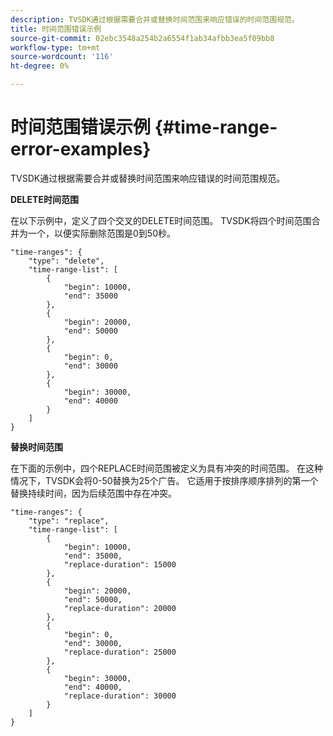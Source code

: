 ```yaml
---
description: TVSDK通过根据需要合并或替换时间范围来响应错误的时间范围规范。
title: 时间范围错误示例
source-git-commit: 02ebc3548a254b2a6554f1ab34afbb3ea5f09bb8
workflow-type: tm+mt
source-wordcount: '116'
ht-degree: 0%

---
```


# 时间范围错误示例 {#time-range-error-examples}

TVSDK通过根据需要合并或替换时间范围来响应错误的时间范围规范。

**DELETE时间范围**

在以下示例中，定义了四个交叉的DELETE时间范围。 TVSDK将四个时间范围合并为一个，以便实际删除范围是0到50秒。

```
"time-ranges": {
    "type": "delete",
    "time-range-list": [
        {
            "begin": 10000,
            "end": 35000
        },
        {
            "begin": 20000,
            "end": 50000
        },
        {
            "begin": 0,
            "end": 30000
        },
        {
            "begin": 30000,
            "end": 40000
        }
    ]
}
```

**替换时间范围**

在下面的示例中，四个REPLACE时间范围被定义为具有冲突的时间范围。 在这种情况下，TVSDK会将0-50替换为25个广告。 它适用于按排序顺序排列的第一个替换持续时间，因为后续范围中存在冲突。

```
"time-ranges": {
    "type": "replace",
    "time-range-list": [
        {
            "begin": 10000,
            "end": 35000,
            "replace-duration": 15000
        },
        {
            "begin": 20000,
            "end": 50000,
            "replace-duration": 20000
        },
        {
            "begin": 0,
            "end": 30000,
            "replace-duration": 25000
        },
        {
            "begin": 30000,
            "end": 40000,
            "replace-duration": 30000
        }
    ]
}
```
